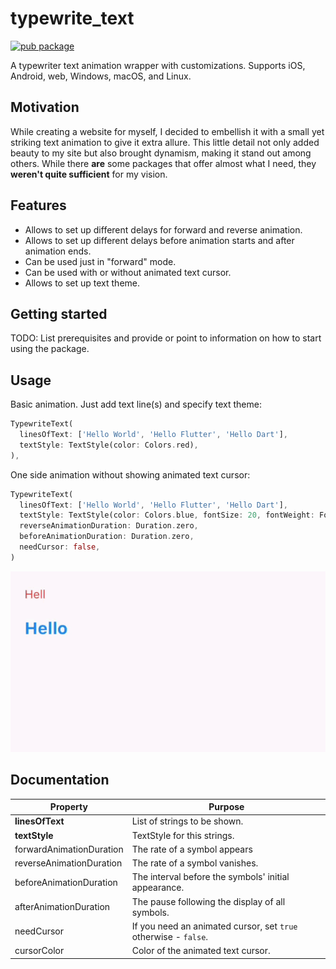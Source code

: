# typewrite_text

[![pub package](https://img.shields.io/pub/v/typewrite_text.svg?logo=flutter&color=blue&style=flat-square)](https://pub.dev/packages/typewrite_text)

A typewriter text animation wrapper with customizations. Supports iOS, Android, web, Windows, macOS, and Linux.

## Motivation

While creating a website for myself, I decided to embellish it with a small yet striking text animation to give it extra allure. This little detail not only added beauty to my site but also brought dynamism, making it stand out among others. While there **are** some packages that offer almost what I need, they **weren't quite sufficient** for my vision.

## Features

- Allows to set up different delays for forward and reverse animation.
- Allows to set up different delays before animation starts and after animation ends.
- Can be used just in "forward" mode.
- Can be used with or without animated text cursor.
- Allows to set up text theme.

## Getting started

TODO: List prerequisites and provide or point to information on how to
start using the package.

## Usage

Basic animation. Just add text line(s) and specify text theme:

```dart
TypewriteText(
  linesOfText: ['Hello World', 'Hello Flutter', 'Hello Dart'],
  textStyle: TextStyle(color: Colors.red),
),
```

One side animation without showing animated text cursor:

```dart
TypewriteText(
  linesOfText: ['Hello World', 'Hello Flutter', 'Hello Dart'],
  textStyle: TextStyle(color: Colors.blue, fontSize: 20, fontWeight: FontWeight.bold),
  reverseAnimationDuration: Duration.zero,
  beforeAnimationDuration: Duration.zero,
  needCursor: false,
)
```

![](demo/package.gif)

## Documentation

| Property                 | Purpose                                         |
|--------------------------|-------------------------------------------------|
| **linesOfText**          | List of strings to be shown.                    |
| **textStyle**            | TextStyle for this strings.                     |
| forwardAnimationDuration | The rate of a symbol appears                    |
| reverseAnimationDuration | The rate of a symbol vanishes.                  |
| beforeAnimationDuration  | The interval before the symbols' initial appearance. |
| afterAnimationDuration   | The pause following the display of all symbols. |
| needCursor               | If you need an animated cursor, set `true` otherwise - `false`. |
| cursorColor              | Color of the animated text cursor.              |
